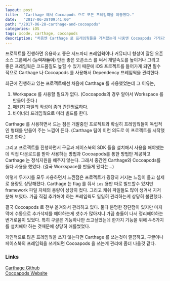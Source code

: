 ```yaml
---
layout: post
title:  "Carthage 에서 Cocoapods 으로 모든 프레임웍을 이동했다."
date:   "2017-06-28T09:41:00"
path: "/2017-06-28-carthage-and-cocoapods"
categories: iOS
tags: xcode, carthage, cocoapods
description: "처음엔 Carthage 로 프레임웍들을 가져왔는데 나중엔 Cocoapods 가게되었다."
---
```


프로젝트를 진행하면 유용하고 좋은 서드파티 프레임웍이나 커뮤티니 형성이 잘된 오픈소스 그룹에서 (~~능력자들이~~) 만든 좋은 오픈소스 를 써서 개발속도를 높이거나 그리고 좋은 프레임웍은 코드품질도 높힐 수 있기 때문에 iOS 프로젝트를 들어가게 되면 필수적으로 Carthage 나 Cocoapods 를 사용해서 Dependency 프레임웍을 관리한다. 

최근에 진행하고 있는 프로젝트에선 처음에 Carthage 를 사용했었는데 그 이유는,

  1. Workspace 를 사용할 필요가 없다. (Cocoapods의 경우 알아서 Workspace 를 만들어 준다.)
  2. 패키지 파일의 작성이 좀더 간단명료하다.
  3. 바이너리 프레임웍으로 미리 빌드를 한다.

Carthage 를 사용하면서 드는 점은 개발중인 프로젝트와 확실히 프레임웍들이 독립적인 형태를 만들어 주는 느낌이 든다. (Carthage 팀이 이런 의도로 이 프로젝트를 시작했다고 한다.)

그리고 프로젝트를 진행하면서 구글과 페이스북의 SDK 들을 설치해서 사용을 해야했는데 직접 다운로드를 받아 사용하는 방법과 Cocoapods를 통한 방법만 제공하고 Carthage 는 정식지원을 해주지 않는다. 그래서 중간엔 Carthage와 Cocoapods를 둘다 사용을 했었다. (결국 Workspace를 만들게 됐다는...)

이렇게 두가지를 모두 사용하면서 느낀점은 프로젝트가 굉장히 커지는 느낌이 들고 실제로 용량도 상당해졌다. Carthage 는 flag 를 줘서 `ios` 용만 따로 빌드할수 있지만 framework 파일 자체의 용량이 상당히 컸다. 그리고 캐쉬 파일들도 많이 생겨서 지저분해 보였다. 가끔 직접 추가해야 하는 프레임웍도 일일히 관리하는게 상당히 불편했다.

결국 Cocoapods 로 전부 옮겨와서 관리하고 있다. 둘다 분명한 장단점이 있지만 마지막에 수동으로 추가삭제를 해야하는게 갯수가 많아지니 가끔 충돌이 나서 정리해야하는 번거로움이 있었다. 특히 구글은 기능하나만 쓰고싶었는데 한가지 기능을 위해 4-5가지를 설치해야 하는 것때문에 상당히 애를썼었다. 

개인적으로 많은 프레임웍을 쓰지 않는다면 Carthage 를 쓰는것이 깔끔하고, 구글이나 페이스북의 프레임웍을 쓰게되면 Cocoapods 을 쓰는게 관리에 좀더 나을것 같다.

### Links
[Carthage Github](https://github.com/Carthage/Carthage)  
[Cocoapods Website](https://cocoapods.org/)